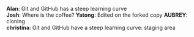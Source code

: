 **Alan**: Git and GitHub has a steep learning curve  
**Josh**: Where is the coffee?
**Yatong**: Edited on the forked copy
**AUBREY**: cloning   
**christina**: Git and GitHub have a steep learning curve: staging area   
